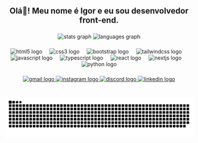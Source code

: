 <h2 align="center">Olá👋! Meu nome é Igor e eu sou desenvolvedor front-end.</h2>

###

<div align="center">
  <img src="https://github-readme-stats.vercel.app/api?username=xigorbernardox&hide_title=false&hide_rank=false&show_icons=true&include_all_commits=true&count_private=true&disable_animations=false&title_color=ff0000&icon_color=ff0000&text_color=ffffff&bg_color=252525&hide_border=true" height="150" alt="stats graph" />
  
  <img src="https://github-readme-stats.vercel.app/api/top-langs?username=xigorbernardox&locale=en&hide_title=false&layout=compact&card_width=320&langs_count=5&title_color=ff0000&icon_color=ff0000&text_color=ffffff&bg_color=252525&hide_border=true" height="150" alt="languages graph" />
</div>

###

<div align="center">
  <img src="https://cdn.jsdelivr.net/gh/devicons/devicon/icons/html5/html5-plain-wordmark.svg" height="30" alt="html5 logo"  />
  <img width="12" />
  <img src="https://cdn.jsdelivr.net/gh/devicons/devicon/icons/css3/css3-plain-wordmark.svg" height="30" alt="css3 logo"  />
  <img width="12" />
  <img src="https://cdn.jsdelivr.net/gh/devicons/devicon@latest/icons/bootstrap/bootstrap-original.svg" height="30" alt="bootstrap logo" />
  <img width="12" />
  <img src="https://cdn.jsdelivr.net/gh/devicons/devicon@latest/icons/tailwindcss/tailwindcss-original.svg" height="30" alt="tailwindcss logo"/>
  <img width="12" />
  <img src="https://cdn.jsdelivr.net/gh/devicons/devicon/icons/javascript/javascript-original.svg" height="30" alt="javascript logo"  />
  <img width="12" />
  <img src="https://cdn.jsdelivr.net/gh/devicons/devicon/icons/typescript/typescript-original.svg" height="30" alt="typescript logo"  />
  <img width="12" />
  <img src="https://cdn.jsdelivr.net/gh/devicons/devicon/icons/react/react-original.svg" height="30" alt="react logo"  />
  <img width="12" />
  <img src="https://cdn.jsdelivr.net/gh/devicons/devicon@latest/icons/nextjs/nextjs-original.svg" height="30" alt="nextjs logo"/>
  <img width="12" />
  <img src="https://cdn.jsdelivr.net/gh/devicons/devicon/icons/python/python-original.svg" height="30" alt="python logo"  />
</div>

###

<div align="center">
  <a href="mailto:igorbernardo.dev@gmail.com" target="_blank">
    <img src="https://img.shields.io/static/v1?message=Gmail&logo=gmail&label=&color=D14836&logoColor=white&labelColor=&style=for-the-badge" height="35" alt="gmail logo"  />
  </a>
  
  <a href="https://www.instagram.com/xigorbernardox/" target="_blank">
    <img src="https://img.shields.io/static/v1?message=Instagram&logo=instagram&label=&color=E4405F&logoColor=white&labelColor=&style=for-the-badge" height="35" alt="instagram logo"  />
  </a>
  
  <a href="https://discord.gg/Igor Bernardo#8897" target="_blank">
    <img src="https://img.shields.io/static/v1?message=Discord&logo=discord&label=&color=7289DA&logoColor=white&labelColor=&style=for-the-badge" height="35" alt="discord logo"  />
  </a>
  
  <a href="https://www.linkedin.com/in/igor-bernardo-3828301b7/" target="_blank"> 
    <img src="https://img.shields.io/static/v1?message=LinkedIn&logo=linkedin&label=&color=0077B5&logoColor=white&labelColor=&style=for-the-badge" height="35" alt="linkedin logo"  />
  </a>
</div>

###

<br clear="both">
<div align="center">
  <img src="https://raw.githubusercontent.com/xigorbernardox/xigorbernardox/output/snake.svg" alt="Snake animation" />
</div>

###
